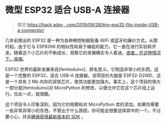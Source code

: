 # 微型 ESP32 适合 USB-A 连接器

> 原文:[https://hack aday . com/2019/09/28/tiny-esp32-fits-inside-USB-a-connector/](https://hackaday.com/2019/09/28/tiny-esp32-fits-inside-usb-a-connector/)

几年前推出的 ESP32 是一种为各种微控制器配备 WiFi 或蓝牙的廉价方式。从那时起，由于它与 ESP8266 的相似性和易于编程的能力，它一直在进行实验和开发。随着这个小芯片的不断成长，观察它的发展确实令人着迷。[或者，在这种情况下，收缩](https://hackaday.io/project/167005-femu-an-esp32-wi-fibluetooth-board-in-tomu-form)。

ESP32 世界的最新发展来自[femtoduino]，顾名思义，它制造非常小的东西。这是一个完整的 ESP32，适合 USB-A 连接器。该项目的大脑是 ESP32-D2WD，这是一个具有 2 Mb 内存的双核芯片，使其功能更加强大。事实上，这个项目的很大一部分是[femtoduino]对 MicroPython 的修改，以便允许它在这个芯片组上运行。仅此一点，就很酷。

这个项目令人印象深刻，因为它的规模和对 MicroPython 库的添加。如果你需要一些非常非常小的东西，不管出于什么原因，你可能会想要选择其中的一个。不过要小心，并且[确保获得最新版本的 SDK](https://hackaday.com/2019/09/05/esp8266-and-esp32-wifi-hacked/) 。